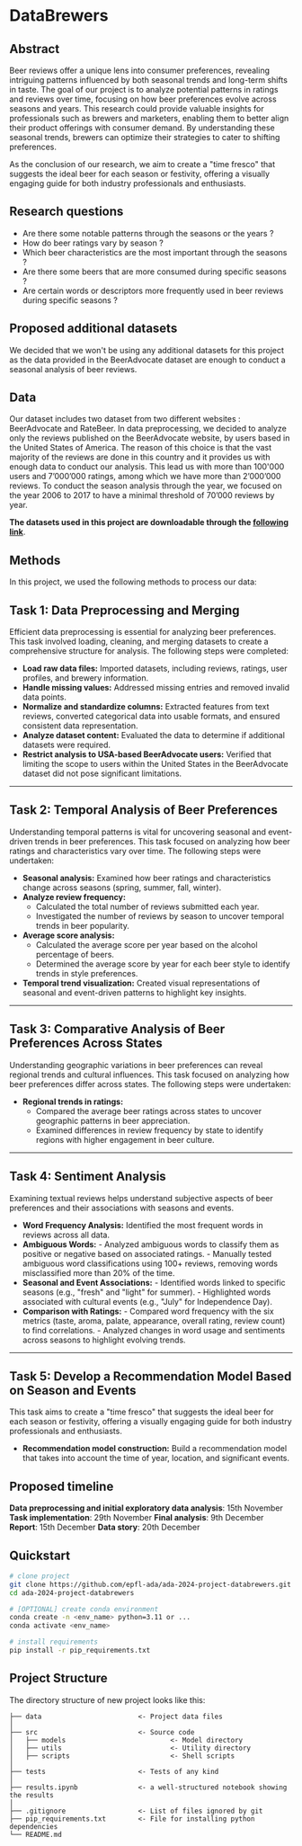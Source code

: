 # DataBrewers

## Abstract
Beer reviews offer a unique lens into consumer preferences, revealing intriguing patterns influenced by both seasonal trends and long-term shifts in taste. The goal of our project is to analyze potential patterns in ratings and reviews over time, focusing on how beer preferences evolve across seasons and years. This research could provide valuable insights for professionals such as brewers and marketers, enabling them to better align their product offerings with consumer demand. By understanding these seasonal trends, brewers can optimize their strategies to cater to shifting preferences.

As the conclusion of our research, we aim to create a "time fresco" that suggests the ideal beer for each season or festivity, offering a visually engaging guide for both industry professionals and enthusiasts.

## Research questions
- Are there some notable patterns through the seasons or the years ?
- How do beer ratings vary by season ?
- Which beer characteristics are the most important through the seasons ?
- Are there some beers that are more consumed during specific seasons ?
- Are certain words or descriptors more frequently used in beer reviews during specific seasons ?

## Proposed additional datasets
We decided that we won't be using any additional datasets for this project as the data provided in the BeerAdvocate dataset are enough to conduct a seasonal analysis of beer reviews.

## Data 
Our dataset includes two dataset from two different websites : BeerAdvocate and RateBeer. In data preprocessing, we decided to analyze only the reviews published on the BeerAdvocate website, by users based in the United States of America. The reason of this choice is that the vast majority of the reviews are done in this country and it provides us with enough data to conduct our analysis. This lead us with more than 100'000 users and 7’000’000 ratings, among which we have more than 2’000’000 reviews. To conduct the season analysis through the year, we focused on the year 2006 to 2017 to have a minimal threshold of 70’000 reviews by year. 

**The datasets used in this project are downloadable through the [following link](https://drive.google.com/drive/folders/1Wz6D2FM25ydFw_-41I9uTwG9uNsN4TCF?usp=share_link)**.

## Methods
In this project, we used the following methods to process our data:

## Task 1: Data Preprocessing and Merging
Efficient data preprocessing is essential for analyzing beer preferences. This task involved loading, cleaning, and merging datasets to create a comprehensive structure for analysis. The following steps were completed:

- **Load raw data files:** Imported datasets, including reviews, ratings, user profiles, and brewery information.
- **Handle missing values:** Addressed missing entries and removed invalid data points.
- **Normalize and standardize columns:** Extracted features from text reviews, converted categorical data into usable formats, and ensured consistent data representation.
- **Analyze dataset content:** Evaluated the data to determine if additional datasets were required.
- **Restrict analysis to USA-based BeerAdvocate users:** Verified that limiting the scope to users within the United States in the BeerAdvocate dataset did not pose significant limitations.

---

## Task 2: Temporal Analysis of Beer Preferences
Understanding temporal patterns is vital for uncovering seasonal and event-driven trends in beer preferences. This task focused on analyzing how beer ratings and characteristics vary over time. The following steps were undertaken:

- **Seasonal analysis:** Examined how beer ratings and characteristics change across seasons (spring, summer, fall, winter).
- **Analyze review frequency:**
    - Calculated the total number of reviews submitted each year.
    - Investigated the number of reviews by season to uncover temporal trends in beer popularity.
- **Average score analysis:**
    - Calculated the average score per year based on the alcohol percentage of beers.
    - Determined the average score by year for each beer style to identify trends in style preferences.
- **Temporal trend visualization:** Created visual representations of seasonal and event-driven patterns to highlight key insights.

---

## Task 3: Comparative Analysis of Beer Preferences Across States
Understanding geographic variations in beer preferences can reveal regional trends and cultural influences. This task focused on analyzing how beer preferences differ across states. The following steps were undertaken:

- **Regional trends in ratings:**
    - Compared the average beer ratings across states to uncover geographic patterns in beer appreciation.
    - Examined differences in review frequency by state to identify regions with higher engagement in beer culture.

---

## Task 4: Sentiment Analysis

Examining textual reviews helps understand subjective aspects of beer preferences and their associations with seasons and events.

- **Word Frequency Analysis:** Identified the most frequent words in reviews across all data.
- **Ambiguous Words:**
        - Analyzed ambiguous words to classify them as positive or negative based on associated ratings.
        - Manually tested ambiguous word classifications using 100+ reviews, removing words misclassified more than 20% of the time.
- **Seasonal and Event Associations:**
        - Identified words linked to specific seasons (e.g., "fresh" and "light" for summer).
        - Highlighted words associated with cultural events (e.g., "July" for Independence Day).
- **Comparison with Ratings:**
        - Compared word frequency with the six metrics (taste, aroma, palate, appearance, overall rating, review count) to find correlations.
        - Analyzed changes in word usage and sentiments across seasons to highlight evolving trends.

---

## Task 5: Develop a Recommendation Model Based on Season and Events
This task aims to create a "time fresco" that suggests the ideal beer for each season or festivity, offering a visually engaging guide for both industry professionals and enthusiasts.

- **Recommendation model construction:** Build a recommendation model that takes into account the time of year, location, and significant events.

## Proposed timeline

**Data preprocessing and initial exploratory data analysis**: 15th November
**Task implementation**: 29th November
**Final analysis**: 9th December
**Report**: 15th December
**Data story**: 20th December

## Quickstart

```bash
# clone project
git clone https://github.com/epfl-ada/ada-2024-project-databrewers.git
cd ada-2024-project-databrewers

# [OPTIONAL] create conda environment
conda create -n <env_name> python=3.11 or ...
conda activate <env_name>

# install requirements
pip install -r pip_requirements.txt
```

## Project Structure

The directory structure of new project looks like this:

```
├── data                        <- Project data files
│
├── src                         <- Source code
│   ├── models                          <- Model directory
│   ├── utils                           <- Utility directory
│   ├── scripts                         <- Shell scripts
│
├── tests                       <- Tests of any kind
│
├── results.ipynb               <- a well-structured notebook showing the results
│
├── .gitignore                  <- List of files ignored by git
├── pip_requirements.txt        <- File for installing python dependencies
└── README.md
```

